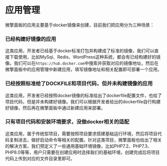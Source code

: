 # 应用管理

微擎面板的应用主要基于docker镜像来创建，目前我们把应用分为三种场景：

### 已经构建好镜像的应用

这类应用，开发者已经基于docker标准打包并构建成了标准的镜像，我们可以直接下载使用，比如MySql、Redis、WordPress这种系统，都会有已经构建好的镜像。我们可以在`https://hub.docker.com`中搜索并获取对应的镜像地址，然后在微擎面板中的应用管理中新建应用，填写镜像地址和相关配置即可部署一个应用。

### 已经按照标准给了DOCKFILE和项目代码，但并未构建镜像的应用

这类应用，开发者已经按照docker镜像的标准给出了dockerfile配置文件，也给了项目代码，但是并未构建好镜像。我们可以根据开发者给出的dockerfile自行构建好镜像，然后再在微擎面板中通过新建应用来部署。

### 只有项目代码和安装环境要求，没做docker相关的适配

这类应用，属于传统型项目，需要按照项目要求搭建基础运行环境，然后将项目代码复制进去，做好启动命令等相关的配置。针对这类项目，微擎面板也给出了相关的解决方案，我们预定义了一些通用基础环境镜像，比如PHP7.2、PHP7.3、PHP8.0等等，用户只需要在创建应用时选择我们的基础环境，创建完成后将项目代码上传到对应的文件目录里即可。
